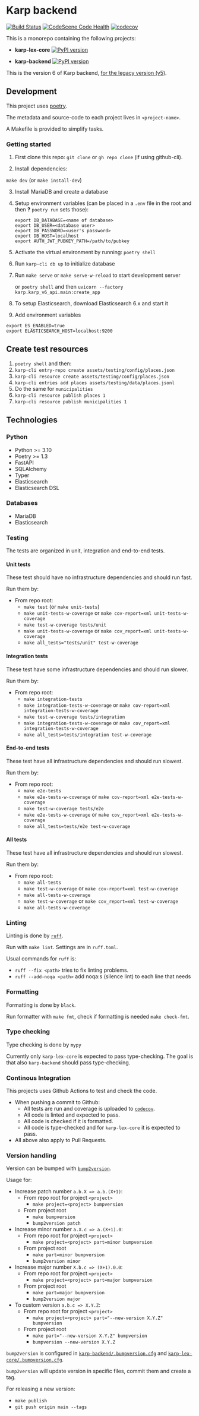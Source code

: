 <!-- @format -->

# Karp backend

[![Build Status](https://github.com/spraakbanken/karp-backend/workflows/Build/badge.svg)](https://github.com/spraakbanken/karp-backend/actions)
[![CodeScene Code Health](https://codescene.io/projects/24151/status-badges/code-health)](https://codescene.io/projects/24151)
[![codecov](https://codecov.io/gh/spraakbanken/karp-backend/branch/main/graph/badge.svg?token=iwTQnHKOpm)](https://codecov.io/gh/spraakbanken/karp-backend)

This is a monorepo containing the following projects:

- **karp-lex-core** [![PyPI version](https://badge.fury.io/py/karp-lex-core.svg)](https://badge.fury.io/py/karp-lex-core)

- **karp-backend** [![PyPI version](https://badge.fury.io/py/karp-backend.svg)](https://badge.fury.io/py/karp-backend)

This is the version 6 of Karp backend, [for the legacy version (v5)](https://github.com/spraakbanken/karp-backend-v5).

## Development

This project uses [poetry](https://python-poetry.org).

The metadata and source-code to each project lives in `<project-name>`.

A Makefile is provided to simplify tasks.

### Getting started

1. First clone this repo: `git clone` or `gh repo clone` (if using github-cli).

2. Install dependencies:

  `make dev` (or `make install-dev`)

3. Install MariaDB and create a database

4. Setup environment variables (can be placed in a `.env` file in the root and then **?** `poetry run` sets those):
   ```
   export DB_DATABASE=<name of database>
   export DB_USER=<database user>
   export DB_PASSWORD=<user's password>
   export DB_HOST=localhost
   export AUTH_JWT_PUBKEY_PATH=/path/to/pubkey
   ```
5. Activate the virtual environment by running: `poetry shell`
6. Run `karp-cli db up` to initialize database
7. Run `make serve` or `make serve-w-reload` to start development server

   or `poetry shell` and then `uvicorn --factory karp.karp_v6_api.main:create_app`

8. To setup Elasticsearch, download Elasticsearch 6.x and start it
9. Add environment variables

```
export ES_ENABLED=true
export ELASTICSEARCH_HOST=localhost:9200
```

## Create test resources

1. `poetry shell` and then:
2. `karp-cli entry-repo create assets/testing/config/places.json`
3. `karp-cli resource create assets/testing/config/places.json`
4. `karp-cli entries add places assets/testing/data/places.jsonl`
5. Do the same for `municipalities`
6. `karp-cli resource publish places 1`
7. `karp-cli resource publish municipalities 1`

## Technologies

### Python

- Python >= 3.10
- Poetry >= 1.3
- FastAPI
- SQLAlchemy
- Typer
- Elasticsearch
- Elasticsearch DSL

### Databases

- MariaDB
- Elasticsearch

### Testing

The tests are organized in unit, integration and end-to-end tests.

#### Unit tests

These test should have no infrastructure dependencies and should run fast.

Run them by:

- From repo root:
  - `make test` (or `make unit-tests`)
  - `make unit-tests-w-coverage` or `make cov-report=xml unit-tests-w-coverage`
  - `make test-w-coverage tests/unit`
  - `make unit-tests-w-coverage` or `make cov_report=xml unit-tests-w-coverage`
  - `make all_tests="tests/unit" test-w-coverage`

#### Integration tests

These test have some infrastructure dependencies and should run slower.

Run them by:

- From repo root:
  - `make integration-tests`
  - `make integration-tests-w-coverage` or `make cov-report=xml integration-tests-w-coverage`
  - `make test-w-coverage tests/integration`
  - `make integration-tests-w-coverage` or `make cov_report=xml integration-tests-w-coverage`
  - `make all_tests=tests/integration test-w-coverage`

#### End-to-end tests

These test have all infrastructure dependencies and should run slowest.

Run them by:

- From repo root:
  - `make e2e-tests`
  - `make e2e-tests-w-coverage` or `make cov-report=xml e2e-tests-w-coverage`
  - `make test-w-coverage tests/e2e`
  - `make e2e-tests-w-coverage` or `make cov_report=xml e2e-tests-w-coverage`
  - `make all_tests=tests/e2e test-w-coverage`

#### All tests

These test have all infrastructure dependencies and should run slowest.

Run them by:

- From repo root:
  - `make all-tests`
  - `make test-w-coverage` or `make cov-report=xml test-w-coverage`
  - `make all-tests-w-coverage`
  - `make test-w-coverage` or `make cov_report=xml test-w-coverage`
  - `make all-tests-w-coverage`

### Linting

Linting is done by [`ruff`](https://beta.ruff.rs/docs/).

Run with `make lint`. Settings are in `ruff.toml`.

Usual commands for `ruff` is:

- `ruff --fix <path>` tries to fix linting problems.
- `ruff --add-noqa <path>` add noqa:s (silence lint) to each line that needs

### Formatting

Formatting is done by `black`.

Run formatter with `make fmt`, check if formatting is needed `make check-fmt`.

### Type checking

Type checking is done by `mypy`

Currently only `karp-lex-core` is expected to pass type-checking.
The goal is that also `karp-backend` should pass type-checking.

### Continous Integration

This projects uses Github Actions to test and check the code.

- When pushing a commit to Github:
  - All tests are run and coverage is uploaded to [`codecov`](https://codecov.io/gh/spraakbanken/karp-backend).
  - All code is linted and expected to pass.
  - All code is checked if it is formatted.
  - All code is type-checked and for `karp-lex-core` it is expected to pass.
- All above also apply to Pull Requests.

### Version handling

Version can be bumped with [`bump2version`](https://pypi.org/project/bump2version/).

Usage for:

- Increase patch number `a.b.X => a.b.(X+1)`:
  - From repo root for project `<project>`
    - `make project=<project> bumpversion`
  - From project root
    - `make bumpversion`
    - `bump2version patch`
- Increase minor number `a.X.c => a.(X+1).0`:
  - From repo root for project `<project>`
    - `make project=<project> part=minor bumpversion`
  - From project root
    - `make part=minor bumpversion`
    - `bump2version minor`
- Increase major number `X.b.c => (X+1).0.0`:
  - From repo root for project `<project>`
    - `make project=<project> part=major bumpversion`
  - From project root
    - `make part=major bumpversion`
    - `bump2version major`
- To custom version `a.b.c => X.Y.Z`:
  - From repo root for project `<project>`
    - `make project=<project> part="--new-version X.Y.Z" bumpversion`
  - From project root
    - `make part="--new-version X.Y.Z" bumpversion`
    - `bumpversion --new-version X.Y.Z`

`bump2version` is configured in [`karp-backend/.bumpversion.cfg`](karp-backend/.bumpversion.cfg) and [`karp-lex-core/.bumpversion.cfg`](karp-lex-core/.bumpversion.cfg).

`bump2version` will update version in specific files, commit them and create a tag.

For releasing a new version:

- `make publish`
- `git push origin main --tags`
